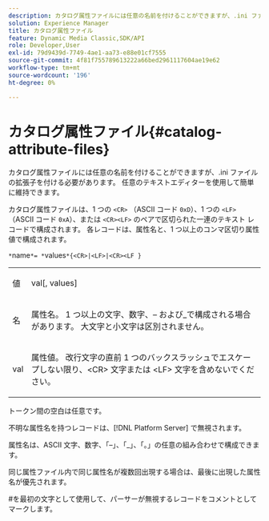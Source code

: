 ```yaml
---
description: カタログ属性ファイルには任意の名前を付けることができますが、.ini ファイルの拡張子を付ける必要があります。 任意のテキストエディターを使用して簡単に維持できます。
solution: Experience Manager
title: カタログ属性ファイル
feature: Dynamic Media Classic,SDK/API
role: Developer,User
exl-id: 79d9439d-7749-4ae1-aa73-e88e01cf7555
source-git-commit: 4f81f755789613222a66bed2961117604ae19e62
workflow-type: tm+mt
source-wordcount: '196'
ht-degree: 0%

---
```


# カタログ属性ファイル{#catalog-attribute-files}

カタログ属性ファイルには任意の名前を付けることができますが、.ini ファイルの拡張子を付ける必要があります。 任意のテキストエディターを使用して簡単に維持できます。

カタログ属性ファイルは、1 つの `<CR>` （ASCII コード `0xD`）、1 つの `<LF>` （ASCII コード `0xA`）、または `<CR><LF>` のペアで区切られた一連のテキスト レコードで構成されます。 各レコードは、属性名と、1 つ以上のコンマ区切り属性値で構成されます。

`*`name`*= *`values`*{<CR>|<LF>|<CR><LF }`

<table id="simpletable_0F879121670046AE9414298725961303"> 
 <tr class="strow"> 
  <td class="stentry"> <p><span class="varname"> 値 </span> </p> </td> 
  <td class="stentry"> <p><span class="codeph"> <span class="varname"> val</span>[,<span class="varname"> values</span>]</span> </p> </td> 
 </tr> 
 <tr class="strow"> 
  <td class="stentry"> <p><span class="varname"> 名 </span> </p> </td> 
  <td class="stentry"> <p>属性名。 1 つ以上の文字、数字、– および_で構成される場合があります。 大文字と小文字は区別されません。 </p></td> 
 </tr> 
 <tr class="strow"> 
  <td class="stentry"> <p><span class="varname"> val</span> </p></td> 
  <td class="stentry"> <p>属性値。 改行文字の直前 <span class="codeph">1 つのバックスラッシュでエスケープしない限り、&lt;CR&gt;</span> 文字または <span class="codeph">&lt;LF&gt;</span> 文字を含めないでください。 </p></td> 
 </tr> 
</table>

トークン間の空白は任意です。

不明な属性名を持つレコードは、[!DNL Platform Server] で無視されます。

属性名は、ASCII 文字、数字、「–」、「_」、「。」の任意の組み合わせで構成できます。

同じ属性ファイル内で同じ属性名が複数回出現する場合は、最後に出現した属性名が優先されます。

&#x200B;#を最初の文字として使用して、パーサーが無視するレコードをコメントとしてマークします。
